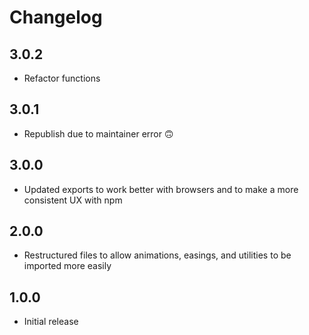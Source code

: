 # Changelog

## 3.0.2

- Refactor functions

## 3.0.1

- Republish due to maintainer error 🙃

## 3.0.0

- Updated exports to work better with browsers and to make a more consistent UX with npm

## 2.0.0

- Restructured files to allow animations, easings, and utilities to be imported more easily

## 1.0.0

- Initial release
